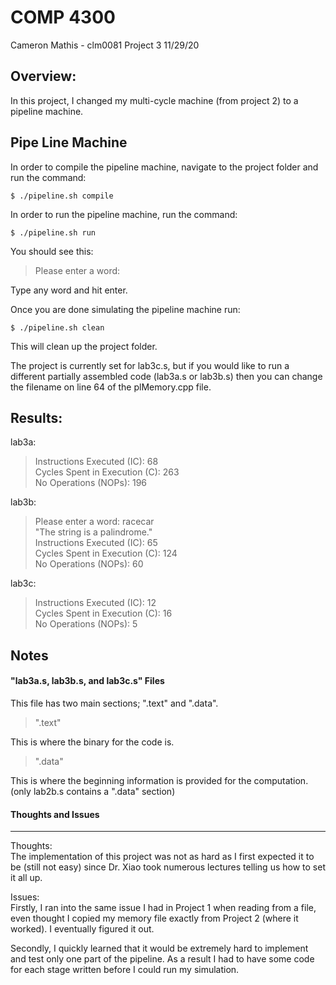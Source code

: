 COMP 4300
=====================
Cameron Mathis - clm0081
Project 3
11/29/20

Overview:
-------------

In this project, I changed my multi-cycle machine (from project 2) to a pipeline machine.

Pipe Line Machine
-------------

In order to compile the pipeline machine, navigate to the project folder and run the command:
	
	$ ./pipeline.sh compile

In order to run the pipeline machine, run the command: 

	$ ./pipeline.sh run

You should see this:

>Please enter a word:

Type any word and hit enter.

Once you are done simulating the pipeline machine run:
	
	$ ./pipeline.sh clean

This will clean up the project folder.

The project is currently set for lab3c.s, but if you would like to run a different partially assembled code (lab3a.s or lab3b.s) then you can change the filename on line 64 of the plMemory.cpp file.

Results:
-------------

lab3a:
> Instructions Executed (IC): 68 <br/>
> Cycles Spent in Execution (C): 263 <br/>
> No Operations (NOPs): 196 <br/>

lab3b:
> Please enter a word: racecar <br/>
> "The string is a palindrome." <br/>
> Instructions Executed (IC): 65 <br/>
> Cycles Spent in Execution (C): 124 <br/>
> No Operations (NOPs): 60 <br/>

lab3c:
> Instructions Executed (IC): 12 <br/>
> Cycles Spent in Execution (C): 16 <br/>
> No Operations (NOPs): 5 <br/>

Notes
-------------

#### "lab3a.s, lab3b.s, and lab3c.s" Files ####

This file has two main sections; ".text" and ".data".

>".text"

This is where the binary for the code is.

>".data"

This is where the beginning information is provided for the computation. (only lab2b.s contains a ".data" section)


#### Thoughts and Issues ####
************************************

Thoughts: <br/>
The implementation of this project was not as hard as I first expected it to be (still not easy) since Dr. Xiao took numerous lectures telling us how to set it all up.


Issues: <br/>
Firstly, I ran into the same issue I had in Project 1 when reading from a file, even thought I copied my memory file exactly from Project 2 (where it worked). I eventually figured it out.

Secondly, I quickly learned that it would be extremely hard to implement and test only one part of the pipeline. As a result I had to have some code for each stage written before I could run my simulation.
